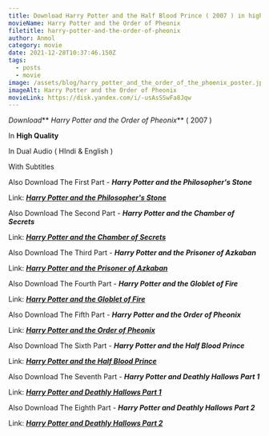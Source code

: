 ```yaml
---
title: Download Harry Potter and the Half Blood Prince ( 2007 ) in high quality
movieName: Harry Potter and the Order of Pheonix
filetitle: harry-potter-and-the-order-of-pheonix
author: Anmol
category: movie
date: 2021-12-28T10:37:46.150Z
tags:
  - posts
  - movie
image: /assets/blog/harry_potter_and_the_order_of_the_phoenix_poster.jpg
imageAlt: Harry Potter and the Order of Pheonix
movieLink: https://disk.yandex.com/i/-usAsSSwFa8Jqw
---
```

*Download*** *Harry Potter and the Order of Pheonix*** ( 2007 ) 

In **High Quality**

In Dual Audio ( HIndi & English )

With Subtitles

<span> Also Download The First Part - ***Harry Potter and the Philosopher's Stone*** </span>

<span> Link:  <a href="https://netblog.netlify.app/blog/harry-potter-and-the-philosophers-stone/"> ***Harry Potter and the Philosopher's Stone***</a></span>

<span> Also Download The Second Part - ***Harry Potter and the Chamber of Secrets*** </span>

<span>  Link: <a href="https://netblog.netlify.app/blog/harry-potter-and-the-chamber-of-secrets/">***Harry Potter and the Chamber of Secrets***</a></span>

<span> Also Download The Third Part - ***Harry Potter and the Prisoner of Azkaban*** </span>

<span>  Link: <a href="https://netblog.netlify.app/blog/harry-potter-and-the-chamber-of-secrets-1/">***Harry Potter and the Prisoner of Azkaban***</a></span>

<span> Also Download The Fourth Part - ***Harry Potter and the Globlet of Fire*** </span>

<span>  Link: <a href="https://netblog.netlify.app/blog/harry-potter-and-the-chamber-of-secrets-1/">***Harry Potter and the Globlet of Fire***</a></span>

<span> Also Download The Fifth Part - ***Harry Potter and the Order of Pheonix*** </span>

<span>  Link: <a href="https://netblog.netlify.app/blog/harry-potter-and-the-chamber-of-secrets-1/">***Harry Potter and the Order of Pheonix***</a></span>

<span> Also Download The Sixth Part - ***Harry Potter and the Half Blood Prince***</span>

<span>  Link: <a href="https://netblog.netlify.app/blog/harry-potter-and-the-chamber-of-secrets-1/"> ***Harry Potter and the Half Blood Prince***</a></span>

<span> Also Download The Seventh Part - ***Harry Potter and Deathly Hallows Part 1*** </span>

<span>  Link: <a href="https://netblog.netlify.app/blog/harry-potter-and-the-chamber-of-secrets-1/">***Harry Potter and Deathly Hallows Part 1***</a></span>

 </span>

<span> Also Download The Eighth Part - ***Harry Potter and Deathly Hallows Part 2*** </span>

<span>  Link: <a href="https://netblog.netlify.app/blog/harry-potter-and-the-chamber-of-secrets-1/">***Harry Potter and Deathly Hallows Part 2***</a></span>